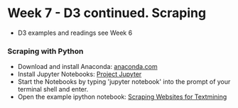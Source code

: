 # Week 7 - D3 continued. Scraping

- D3 examples and readings see Week 6

### Scraping with Python

- Download and install Anaconda: [anaconda.com](https://www.anaconda.com/distribution/)
- Install Jupyter Notebooks: [Project Jupyter](https://jupyter.org/install)
- Start the Notebooks by typing 'jupyter notebook' into the prompt of your terminal shell and enter.
- Open the example ipython notebook: [Scraping Websites for Textmining](/07/Text_Mining_Websites.ipynb)
